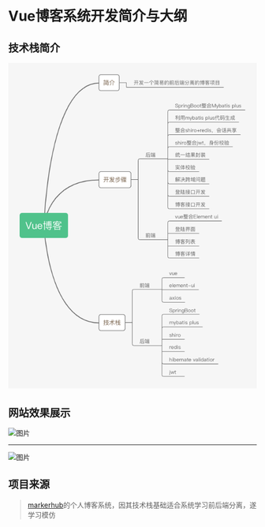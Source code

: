 # Vue博客系统开发简介与大纲

## 技术栈简介

![优劣势](01-开发简介与大纲.assets/优劣势.jpg)

## 网站效果展示

![图片](https://p3-juejin.byteimg.com/tos-cn-i-k3u1fbpfcp/a0bf94a969434d36aefd143c2fe5db4a~tplv-k3u1fbpfcp-zoom-1.image)

---

![图片](https://p3-juejin.byteimg.com/tos-cn-i-k3u1fbpfcp/50dd4c66fbf4450eb08170e7cb4547a6~tplv-k3u1fbpfcp-zoom-1.image)

## 项目来源

> [markerhub](https://www.markerhub.com/)的个人博客系统，因其技术栈基础适合系统学习前后端分离，遂学习模仿
